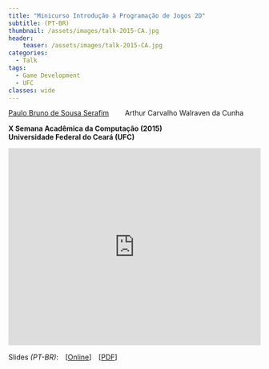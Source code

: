 ```yaml
---
title: "Minicurso Introdução à Programação de Jogos 2D"
subtitle: (PT-BR)
thumbnail: /assets/images/talk-2015-CA.jpg
header:
    teaser: /assets/images/talk-2015-CA.jpg
categories:
  - Talk
tags:
  - Game Development
  - UFC
classes: wide
---
```


[Paulo Bruno de Sousa Serafim](https://paulobruno.github.io)
  Arthur Carvalho Walraven da Cunha

**X Semana Acadêmica da Computação (2015)**  
**Universidade Federal do Ceará (UFC)**

<div style="position:relative;width:100%;overflow:hidden;padding-top:78.02%">
    <iframe style="position:absolute;top:0;left:0;bottom:0;right:0;width:100%;height:100%;border:none" src="https://docs.google.com/presentation/d/e/2PACX-1vQqnR7hbC32lsYP5Gj-SrfPk1DqZnMH6JgPXzeMZ9jHr143afSsbkPkdpDCUnhhSYFv1t1xcBgzDd5i/embed?start=false&loop=false&delayms=3000" frameborder="0" allowfullscreen="true" mozallowfullscreen="true" webkitallowfullscreen="true"></iframe>
</div>

Slides *(PT-BR)*: [[Online](https://docs.google.com/presentation/d/e/2PACX-1vQqnR7hbC32lsYP5Gj-SrfPk1DqZnMH6JgPXzeMZ9jHr143afSsbkPkdpDCUnhhSYFv1t1xcBgzDd5i/pub?start=false&loop=false&delayms=3000)] [[PDF](/assets/pdfs/MinicursoIntroducaoProgramacaoJogos2D.pdf)]

